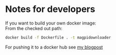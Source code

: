 # Notes for developers

If you want to build your own docker image:   
From the checked out path:
```bash 
docker build -f Dockerfile . -t magpidownloader
```

For pushing it to a docker hub see [my blogpost](https://blog.joergi.io/docker/registry/howto/2020/10/04/pushing-container-to-DockerHub.html)
